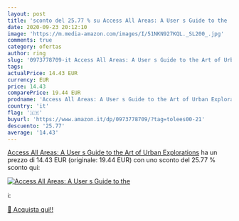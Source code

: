 ```yaml
---
layout: post
title: 'sconto del 25.77 % su Access All Areas: A User s Guide to the   '
date: 2020-09-23 20:12:10
image: 'https://m.media-amazon.com/images/I/51NKN927KQL._SL200_.jpg'
comments: true
category: ofertas
author: ring
slug: '0973778709-it Access All Areas: A User s Guide to the Art of Urban...'
tags: 
actualPrice: 14.43 EUR
currency: EUR
price: 14.43
comparePrice: 19.44 EUR
prodname: 'Access All Areas: A User s Guide to the Art of Urban Explorations'
country: 'it'
flag: '🇮🇹'
buyurl: 'https://www.amazon.it/dp/0973778709/?tag=tolees00-21'
descuento: '25.77'
average: '14.43'
---
```


[Access All Areas: A User s Guide to the Art of Urban Explorations](https://www.amazon.it/dp/0973778709/?tag=tolees00-21) ha un prezzo di 14.43 EUR (originale: 19.44 EUR) con uno sconto del 25.77 % sconto qui:

[![Access All Areas: A User s Guide to the ](https://m.media-amazon.com/images/I/51NKN927KQL._SL200_.jpg)](https://www.amazon.it/dp/0973778709/?tag=tolees00-21)

ℹ️:


[🛒 Acquista qui!!](https://www.amazon.it/dp/0973778709/?tag=tolees00-21)
